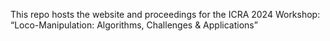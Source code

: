 This repo hosts the website and proceedings for the ICRA 2024 Workshop: “Loco-Manipulation: Algorithms, Challenges & Applications”
